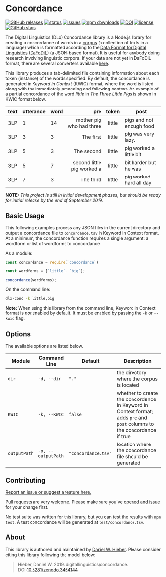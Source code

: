# Concordance

[![GitHub releases](https://img.shields.io/github/v/release/digitallinguistics/concordance)][releases]
[![status](https://github.com/digitallinguistics/concordance/workflows/tests/badge.svg)][actions]
[![issues](https://img.shields.io/github/issues/digitallinguistics/concordance)][issues]
[![npm downloads](https://img.shields.io/npm/dt/digitallinguistics/concordance)][npm]
[![DOI](https://zenodo.org/badge/210680113.svg)][Zenodo]
[![license](https://img.shields.io/github/license/digitallinguistics/concordance)][license]
[![GitHub stars](https://img.shields.io/github/stars/digitallinguistics/concordance?style=social)][GitHub]

The Digital Linguistics (DLx) Concordance library is a Node.js library for creating a concordance of words in a [corpus][corpus] (a collection of texts in a language) which is formatted according to the [Data Format for Digital Linguistics][DaFoDiL] (<abbr title='Data Format for Digital Linguistics'>DaFoDiL</abbr>) (a JSON-based format). It is useful for anybody doing research involving linguistic corpora. If your data are not yet in DaFoDiL format, there are several converters available [here][converters].

This library produces a tab-delimited file containing information about each token (instance) of the words specified. By default, the concordance is generated in <dfn>Keyword in Context</dfn> (<abbr>KWIC</abbr>) format, where the word is listed along with the immediately preceding and following context. An example of a partial concordance of the word _little_ in _The Three Little Pigs_ is shown in KWIC format below.

text | utterance | word |                        pre | token  | post                     |
---- | --------- | ---- | -------------------------: | :----: | ------------------------ |
3LP  | 1         | 14   | mother pig who had three   | little | pigs and not enough food |
3LP  | 3         | 3    | The first                  | little | pig was very lazy.       |
3LP  | 5         | 3    | The second                 | little | pig worked a little bit  |
3LP  | 5         | 7    | second little pig worked a | little | bit harder but he was    |
3LP  | 7         | 3    | The third                  | little | pig worked hard all day  |

**NOTE:** _This project is still in initial development phases, but should be ready for initial release by the end of September 2019._

## Basic Usage

This following examples process any JSON files in the current directory and output a concordance file to `concordance.tsv` in Keyword in Context format. At a minimum, the concordance function requires a single argument: a wordform or list of wordforms to concordance.

As a module:

```js
const concordance = require(`concordance`)

const wordforms = [`little`, `big`];

concordance(wordforms);
```

On the command line:

```cmd
dlx-conc -k little,big
```

**Note:** When using this library from the command line, Keyword in Context format is _not_ enabled by default. It must be enabled by passing the `-k` or `--kwic` flag.

## Options

The available options are listed below.

Module       | Command Line       | Default             | Description
------------ | ------------------ | ------------------- | -----------
`dir`        | `-d, --dir`        | `"."`               | the directory where the corpus is located
`KWIC`       | `-k, --KWIC`       | `false`             | whether to create the concordance in Keyword in Context format; adds `pre` and `post` columns to the concordance if true
`outputPath` | `-o, --outputPath` | `"concordance.tsv"` | location where the concordance file should be generated

## Contributing

[Report an issue or suggest a feature here.][issues]

Pull requests are very welcome. Please make sure you've [opened and issue][issues] for your change first.

No test suite was written for this library, but you can test the results with `npm test`. A test concordance will be generated at `test/concordance.tsv`.

## About

This library is authored and maintained by [Daniel W. Hieber][me]. Please consider citing this library following the model below:

> Hieber, Daniel W. 2019. digitallinguistics/concordance. DOI:[10.5281/zenodo.3464144][Zenodo]

[actions]:    https://github.com/digitallinguistics/concordance/actions
[converters]: https://developer.digitallinguistics.io/#converters
[corpus]:     https://en.wikipedia.org/wiki/Text_corpus
[DaFoDiL]:    https://format.digitallinguistics.io/
[GitHub]:     https://github.com/digitallinguistics/concordance
[issues]:     https://github.com/digitallinguistics/concordance/issues
[Jasmine]:    https://jasmine.github.io/
[license]:    https://github.com/digitallinguistics/concordance/blob/master/LICENSE.md
[me]:         https://danielhieber.com/
[npm]:        https://www.npmjs.com/package/@digitallinguistics/concordance
[releases]:   https://github.com/digitallinguistics/concordance/releases
[Zenodo]:     https://zenodo.org/badge/latestdoi/210680113
